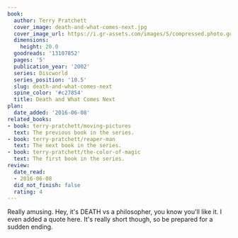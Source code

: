 ```yaml
---
book:
  author: Terry Pratchett
  cover_image: death-and-what-comes-next.jpg
  cover_image_url: https://i.gr-assets.com/images/S/compressed.photo.goodreads.com/books/1391181745l/13107852._SX98_.jpg
  dimensions:
    height: 20.0
  goodreads: '13107852'
  pages: '5'
  publication_year: '2002'
  series: Discworld
  series_position: '10.5'
  slug: death-and-what-comes-next
  spine_color: '#c27854'
  title: Death and What Comes Next
plan:
  date_added: '2016-06-08'
related_books:
- book: terry-pratchett/moving-pictures
  text: The previous book in the series.
- book: terry-pratchett/reaper-man
  text: The next book in the series.
- book: terry-pratchett/the-color-of-magic
  text: The first book in the series.
review:
  date_read:
  - 2016-06-08
  did_not_finish: false
  rating: 4
---
```


Really amusing. Hey, it's DEATH vs a philosopher, you know you'll like it. I even added a quote here. It's really short though, so be prepared for a sudden ending.
